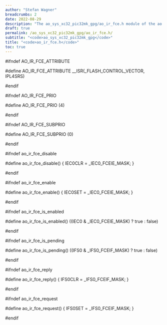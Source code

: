 ```yaml
---
author: "Stefan Wagner"
breadcrumbs: 2
date: 2022-08-29
description: "The ao_sys_xc32_pic32mk_gpg/ao_ir_fce.h module of the ao real-time operating system."
draft: true
permalink: /ao_sys_xc32_pic32mk_gpg/ao_ir_fce.h/ 
subtitle: "<code>ao_sys_xc32_pic32mk_gpg</code>"
title: "<code>ao_ir_fce.h</code>"
toc: true
---
```


#ifndef AO_IR_FCE_ATTRIBUTE

#define AO_IR_FCE_ATTRIBUTE     __ISR(_FLASH_CONTROL_VECTOR, IPL4SRS)

#endif

#ifndef AO_IR_FCE_PRIO

#define AO_IR_FCE_PRIO          (4)

#endif

#ifndef AO_IR_FCE_SUBPRIO

#define AO_IR_FCE_SUBPRIO       (0)

#endif

#ifndef ao_ir_fce_disable

#define ao_ir_fce_disable()     { IEC0CLR = _IEC0_FCEIE_MASK; }

#endif

#ifndef ao_ir_fce_enable

#define ao_ir_fce_enable()      { IEC0SET = _IEC0_FCEIE_MASK; }

#endif

#ifndef ao_ir_fce_is_enabled

#define ao_ir_fce_is_enabled()  ((IEC0 & _IEC0_FCEIE_MASK) ? true : false)

#endif

#ifndef ao_ir_fce_is_pending

#define ao_ir_fce_is_pending()  ((IFS0 & _IFS0_FCEIF_MASK) ? true : false)

#endif

#ifndef ao_ir_fce_reply

#define ao_ir_fce_reply()       { IFS0CLR = _IFS0_FCEIF_MASK; }

#endif

#ifndef ao_ir_fce_request

#define ao_ir_fce_request()     { IFS0SET = _IFS0_FCEIF_MASK; }

#endif

